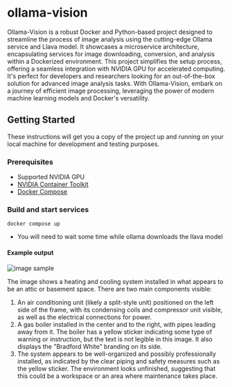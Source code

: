 # ollama-vision
Ollama-Vision is a robust Docker and Python-based project designed to streamline the process of image analysis using the cutting-edge Ollama service and Llava model. It showcases a microservice architecture, encapsulating services for image downloading, conversion, and analysis within a Dockerized environment. This project simplifies the setup process, offering a seamless integration with NVIDIA GPU for accelerated computing. It's perfect for developers and researchers looking for an out-of-the-box solution for advanced image analysis tasks. With Ollama-Vision, embark on a journey of efficient image processing, leveraging the power of modern machine learning models and Docker's versatility.

## Getting Started

These instructions will get you a copy of the project up and running on your local machine for development and testing purposes.

### Prerequisites

- Supported NVIDIA GPU
- [NVIDIA Container Toolkit](https://docs.nvidia.com/datacenter/cloud-native/container-toolkit/latest/install-guide.html#installation)
- [Docker Compose](https://docs.docker.com/compose/install/)

### Build and start services
```
docker compose up
```

* You will need to wait some time while ollama downloads the llava model

#### Example output
![image sample](http://ap.rdcpix.com/f26d996a7895ac8ef8b44bc5628cce3bl-m3560213744od-w480_h360_x2.webp?w=1080&q=75)

The image shows a heating and cooling system installed in what appears to be an attic or basement space. There are two main components visible:
1. An air conditioning unit (likely a split-style unit) positioned on the left side of the frame, with its condensing coils and compressor unit visible, as well as the electrical connections for power.
2. A gas boiler installed in the center and to the right, with pipes leading away from it. The boiler has a yellow sticker indicating some type of warning or instruction, but the text is not legible in this image. It also displays the "Bradford White" branding on its side.
3. The system appears to be well-organized and possibly professionally installed, as indicated by the clear piping and safety measures such as the yellow sticker. The environment looks unfinished, suggesting that this could be a workspace or an area where maintenance takes place.


